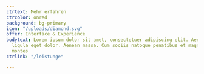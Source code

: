 ```yaml
---
ctrtext: Mehr erfahren
ctrcolor: onred
background: bg-primary
icon: "/uploads/diamond.svg"
offer: Interface & Experience
bodytext: Lorem ipsum dolor sit amet, consectetuer adipiscing elit. Aenean commodo
  ligula eget dolor. Aenean massa. Cum sociis natoque penatibus et magnis dis parturient
  montes
ctrlink: "/leistunge"

---
```

